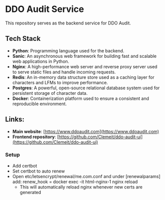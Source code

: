 # DDO Audit Service
This repository serves as the backend service for DDO Audit.

## Tech Stack
- **Python**: Programming language used for the backend.
- **Sanic**: An asynchronous web framework for building fast and scalable web applications in Python.
- **Nginx**: A high-performance web server and reverse proxy server used to serve static files and handle incoming requests.
- **Redis**: An in-memory data structure store used as a caching layer for characters and LFMs to improve performance.
- **Postgres**: A powerful, open-source relational database system used for persistent storage of character data.
- **Docker**: Containerization platform used to ensure a consistent and reproducible environment.

## Links:
- **Main website**: [https://www.ddoaudit.com](https://www.ddoaudit.com)
- **Frontend repository**: [https://github.com/Clemeit/ddo-audit-ui](https://github.com/Clemeit/ddo-audit-ui)

### Setup
- Add certbot
- Set certbot to auto renew
- Open etc/letsencrypt/renewal/me.com.conf and under [renewalparams] add: renew_hook = docker exec -it html-nginx-1 nginx reload
  - This will automatically reload nginx whenever new certs are generated
